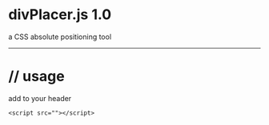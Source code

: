 divPlacer.js 1.0
===========

a CSS absolute positioning tool

* * * * 

# // usage #

add to your header

    <script src=""></script>
